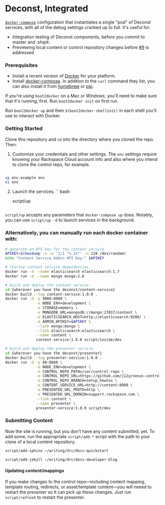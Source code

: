 # Deconst, Integrated

[`docker-compose`](https://docs.docker.com/compose/) configuration that instantiates a single "pod" of Deconst services, with all of the debug settings cranked up to full. It's useful for:

 * Integration testing of Deconst components, before you commit to master and :shipit:
 * Previewing local content or control repository changes before [#9](https://github.com/deconst/deconst-docs/issues/9) is addressed

### Prerequisites

 * Install a recent version of [Docker](https://docs.docker.com/installation/#installation) for your platform.
 * Install [docker-compose](https://docs.docker.com/compose/install/). In addition to the `curl` command they list, you can also install it from [homebrew](http://brew.sh/) or [pip](https://pypi.python.org/pypi/docker-compose/1.3.0rc1).

If you're using `boot2docker` on a Mac or Windows, you'll need to make sure that it's running, first. Run `boot2docker init` on first run. 

Run `boot2docker up` and then `$(boot2docker shellinit)` in each shell you'll use to interact with Docker.

### Getting Started

Clone this repository and `cd` into the directory where you cloned the repo. Then:

1. Customize your credentials and other settings. The `env`
settings require knowing your Rackspace Cloud account info
and also where you intend to clone the control repo, for example.
  ```bash
  
  cp env.example env
  vi env
  ```
2. Launch the services.
   `` bash

   script/up
   ```

`script/up` accepts any parameters that `docker-compose up` does. Notably, you can use `script/up -d` to launch services in the background.


### Alternatively, you can manually run each docker container with:

```bash
# generate an API key for the content service
APIKEY=$(hexdump -v -e '1/1 "%.2x"' -n 128 /dev/random)
echo "Content Service Admin API Key:" $APIKEY

# startup content service dependencies
docker run -d --name elasticsearch elasticsearch:1.7
docker run -d --name mongo mongo:2.6

# build and deploy the content service
cd {wherever you have the deconst/content-service}
docker build --tag content-service:1.0.0 .
docker run -d -p 9000:8080 \
              -e NODE_ENV=development \
              -e STORAGE=memory \
              -e MONGODB_URL=mongodb://mongo:27017/content \
              -e ELASTICSEARCH_HOST=http://elasticsearch:9200/ \
              -e ADMIN_APIKEY=$APIKEY \
              --link mongo:mongo \
              --link elasticsearch:elasticsearch \
              --name content \
              content-service:1.0.0 script/inside/dev

# build and deploy the presenter service
cd {wherever you have the deconst/presenter}
docker build --tag presenter-service:1.0.0 .
docker run -d -p 80:8080 \
              -e NODE_ENV=development \
              -e CONTROL_REPO_PATH=/var/control-repo \
              -e CONTROL_REPO_URL=https://github.com/j12y/nexus-control.git \
              -e CONTROL_REPO_BRANCH=setup_howtos \
              -e CONTENT_SERVICE_URL=http://content:8080 \
              -e PRESENTED_URL_PROTO=http \
              -e PRESENTED_URL_DOMAIN=support.rackspace.com \
              --link content \
              --name presenter \
              presenter-service:1.0.0 script/dev
```


### Submitting Content

Now the site is running, but you don't have any content submitted, yet. To add some, run the appropriate `script/add-*` script with the path to your clone of a local content repository.

```bash
script/add-sphinx ~/writing/drc/docs-quickstart

script/add-jekyll ~/writing/drc/docs-developer-blog
```

#### Updating content/mappings

If you make changes to the control repo—including content mapping, template routing, redirects, or asset/template content—you will neeed to restart the _presenter_ so it can pick up these changes. Just run `script/refresh` to restart the presenter.
